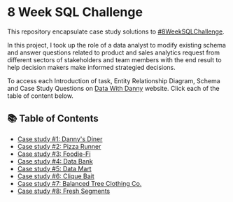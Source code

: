 # 8 Week SQL Challenge
This repository encapsulate case study solutions to [#8WeekSQLChallenge](https://8weeksqlchallenge.com/).

In this project, I took up the role of a data analyst to modify existing schema and answer questions related to product and sales analytics request from different sectors of stakeholders and team members with the end result to help decision makers make informed strategied decisions.

To access each Introduction of task, Entity Relationship Diagram, Schema and Case Study Questions on [Data With Danny](https://8weeksqlchallenge.com/about/) website. Click each of the table of content below.

## 📚 Table of Contents
* [Case study #1: Danny's Diner](https://8weeksqlchallenge.com/case-study-1/)
* [Case study #2: Pizza Runner](https://8weeksqlchallenge.com/case-study-2/)
* [Case study #3: Foodie-Fi](https://8weeksqlchallenge.com/case-study-3/)
* [Case study #4: Data Bank](https://8weeksqlchallenge.com/case-study-4/)
* [Case study #5: Data Mart](https://8weeksqlchallenge.com/case-study-5/)
* [Case study #6: Clique Bait](https://8weeksqlchallenge.com/case-study-6/)
* [Case study #7: Balanced Tree Clothing Co.](https://8weeksqlchallenge.com/case-study-7/)
* [Case study #8: Fresh Segments](https://8weeksqlchallenge.com/case-study-8/)